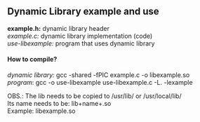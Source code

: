 ## Dynamic Library example and use

<b>example.h:</b> dynamic library header  
*example.c:* dynamic library implementation (code)  
*use-libexample:* program that uses dynamic library  

#### How to compile?
*dynamic library:* gcc -shared -fPIC example.c -o libexample.so  
*program*: gcc -o use-libexample use-libexample.c -L. -lexample  


OBS.: The lib needs to be copied to /usr/lib/ or /usr/local/lib/  
Its name needs to be: lib+name+.so  
Example: libexample.so  
